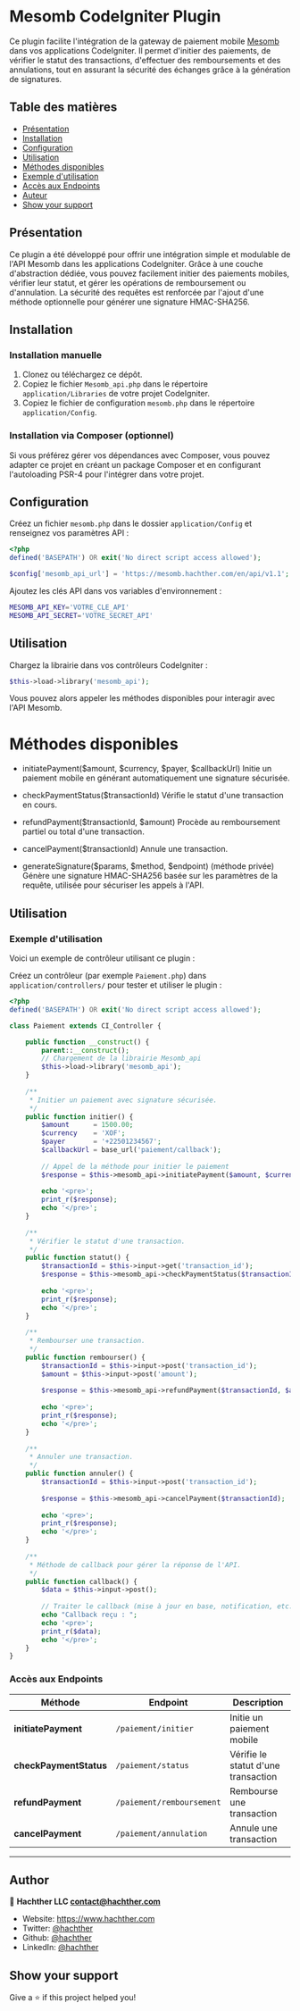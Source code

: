 # Mesomb CodeIgniter Plugin

Ce plugin facilite l'intégration de la gateway de paiement mobile [Mesomb](https://mesomb.hachther.com/en/api/v1.1/schema/) dans vos applications CodeIgniter. Il permet d'initier des paiements, de vérifier le statut des transactions, d'effectuer des remboursements et des annulations, tout en assurant la sécurité des échanges grâce à la génération de signatures.

## Table des matières

- [Présentation](#présentation)
- [Installation](#installation)
- [Configuration](#configuration)
- [Utilisation](#utilisation)
- [Méthodes disponibles](#méthodes-disponibles)
- [Exemple d'utilisation](#exemple-dutilisation)
- [Accès aux Endpoints](#accès-aux-endpoints)
- [Auteur](#auteur)
- [Show your support](#show-your-support)

## Présentation

Ce plugin a été développé pour offrir une intégration simple et modulable de l'API Mesomb dans les applications CodeIgniter. Grâce à une couche d'abstraction dédiée, vous pouvez facilement initier des paiements mobiles, vérifier leur statut, et gérer les opérations de remboursement ou d'annulation. La sécurité des requêtes est renforcée par l'ajout d'une méthode optionnelle pour générer une signature HMAC-SHA256.

## Installation

### Installation manuelle

1. Clonez ou téléchargez ce dépôt.
2. Copiez le fichier `Mesomb_api.php` dans le répertoire `application/Libraries` de votre projet CodeIgniter.
3. Copiez le fichier de configuration `mesomb.php` dans le répertoire `application/Config`.

### Installation via Composer (optionnel)

Si vous préférez gérer vos dépendances avec Composer, vous pouvez adapter ce projet en créant un package Composer et en configurant l'autoloading PSR-4 pour l'intégrer dans votre projet.

## Configuration

Créez un fichier `mesomb.php` dans le dossier `application/Config` et renseignez vos paramètres API :

```php
<?php
defined('BASEPATH') OR exit('No direct script access allowed');

$config['mesomb_api_url'] = 'https://mesomb.hachther.com/en/api/v1.1';
```

Ajoutez les clés API dans vos variables d'environnement :

```sh
MESOMB_API_KEY='VOTRE_CLE_API'
MESOMB_API_SECRET='VOTRE_SECRET_API'
```

## Utilisation

Chargez la librairie dans vos contrôleurs CodeIgniter :

```php
$this->load->library('mesomb_api');
```
Vous pouvez alors appeler les méthodes disponibles pour interagir avec l'API Mesomb.

# Méthodes disponibles

* initiatePayment($amount, $currency, $payer, $callbackUrl)
Initie un paiement mobile en générant automatiquement une signature sécurisée.

* checkPaymentStatus($transactionId)
Vérifie le statut d'une transaction en cours.

* refundPayment($transactionId, $amount)
Procède au remboursement partiel ou total d'une transaction.

* cancelPayment($transactionId)
Annule une transaction.

* generateSignature($params, $method, $endpoint) (méthode privée)
Génère une signature HMAC-SHA256 basée sur les paramètres de la requête, utilisée pour sécuriser les appels à l'API.


## Utilisation

### Exemple d'utilisation 

Voici un exemple de contrôleur utilisant ce plugin :

Créez un contrôleur (par exemple `Paiement.php`) dans `application/controllers/` pour tester et utiliser le plugin :

```php
<?php
defined('BASEPATH') OR exit('No direct script access allowed');

class Paiement extends CI_Controller {

    public function __construct() {
        parent::__construct();
        // Chargement de la librairie Mesomb_api
        $this->load->library('mesomb_api');
    }
    
    /**
     * Initier un paiement avec signature sécurisée.
     */
    public function initier() {
        $amount      = 1500.00;
        $currency    = 'XOF';
        $payer       = '+22501234567';
        $callbackUrl = base_url('paiement/callback');
        
        // Appel de la méthode pour initier le paiement
        $response = $this->mesomb_api->initiatePayment($amount, $currency, $payer, $callbackUrl);
        
        echo '<pre>';
        print_r($response);
        echo '</pre>';
    }
    
    /**
     * Vérifier le statut d'une transaction.
     */
    public function statut() {
        $transactionId = $this->input->get('transaction_id');
        $response = $this->mesomb_api->checkPaymentStatus($transactionId);
        
        echo '<pre>';
        print_r($response);
        echo '</pre>';
    }
    
    /**
     * Rembourser une transaction.
     */
    public function rembourser() {
        $transactionId = $this->input->post('transaction_id');
        $amount = $this->input->post('amount');
        
        $response = $this->mesomb_api->refundPayment($transactionId, $amount);
        
        echo '<pre>';
        print_r($response);
        echo '</pre>';
    }
    
    /**
     * Annuler une transaction.
     */
    public function annuler() {
        $transactionId = $this->input->post('transaction_id');
        
        $response = $this->mesomb_api->cancelPayment($transactionId);
        
        echo '<pre>';
        print_r($response);
        echo '</pre>';
    }
    
    /**
     * Méthode de callback pour gérer la réponse de l'API.
     */
    public function callback() {
        $data = $this->input->post();
        
        // Traiter le callback (mise à jour en base, notification, etc.)
        echo "Callback reçu : ";
        echo '<pre>';
        print_r($data);
        echo '</pre>';
    }
}
```

### Accès aux Endpoints

| Méthode                                                       | Endpoint                  | Description                                         |
|---------------------------------------------------------------|---------------------------|-----------------------------------------------------|
| **initiatePayment**                                           | `/paiement/initier`       | Initie un paiement mobile                           |
| **checkPaymentStatus**                                        | `/paiement/status`        | Vérifie le statut d'une transaction                |
| **refundPayment**                                             | `/paiement/remboursement` | Rembourse une transaction                            |
| **cancelPayment**                                             | `/paiement/annulation`    | Annule une transaction                               |

---


## Author

👤 **Hachther LLC <contact@hachther.com>**

* Website: https://www.hachther.com
* Twitter: [@hachther](https://twitter.com/hachther)
* Github: [@hachther](https://github.com/hachther)
* LinkedIn: [@hachther](https://linkedin.com/in/hachther)

## Show your support

Give a ⭐️ if this project helped you!